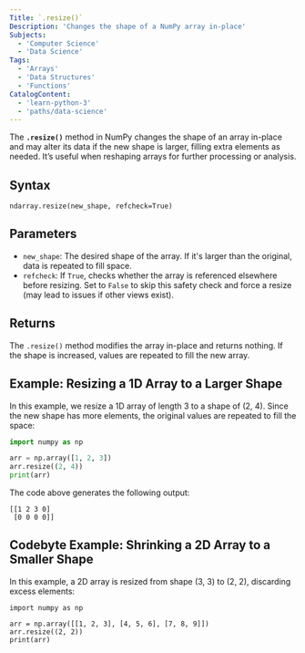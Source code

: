 ```yaml
---
Title: `.resize()`
Description: 'Changes the shape of a NumPy array in-place'
Subjects:
  - 'Computer Science'
  - 'Data Science'
Tags:
  - 'Arrays'
  - 'Data Structures'
  - 'Functions'
CatalogContent:
  - 'learn-python-3'
  - 'paths/data-science'
---
```


The **`.resize()`** method in NumPy changes the shape of an array in-place and may alter its data if the new shape is larger, filling extra elements as needed. It’s useful when reshaping arrays for further processing or analysis.

## Syntax

```pseudo
ndarray.resize(new_shape, refcheck=True)
```

## Parameters

- `new_shape`: The desired shape of the array. If it's larger than the original, data is repeated to fill space.
- `refcheck`: If `True`, checks whether the array is referenced elsewhere before resizing. Set to `False` to skip this safety check and force a resize (may lead to issues if other views exist).

## Returns

The `.resize()` method modifies the array in-place and returns nothing. If the shape is increased, values are repeated to fill the new array.

## Example: Resizing a 1D Array to a Larger Shape

In this example, we resize a 1D array of length 3 to a shape of (2, 4). Since the new shape has more elements, the original values are repeated to fill the space:

```py
import numpy as np

arr = np.array([1, 2, 3])
arr.resize((2, 4))
print(arr)
```

The code above generates the following output:

```shell
[[1 2 3 0]
 [0 0 0 0]]
```

## Codebyte Example: Shrinking a 2D Array to a Smaller Shape

In this example, a 2D array is resized from shape (3, 3) to (2, 2), discarding excess elements:

```codebyte/python
import numpy as np

arr = np.array([[1, 2, 3], [4, 5, 6], [7, 8, 9]])
arr.resize((2, 2))
print(arr)
```
